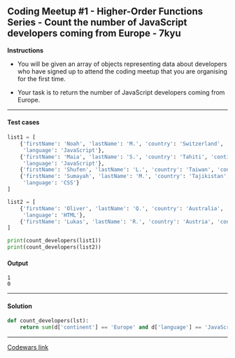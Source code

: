 ## Coding Meetup #1 - Higher-Order Functions Series - Count the number of JavaScript developers coming from Europe - 7kyu

**Instructions**

- You will be given an array of objects representing data about developers who have signed up to attend the coding meetup that you are organising for the first time.

- Your task is to return the number of JavaScript developers coming from Europe.

---

#### Test cases

```python
list1 = [
    {'firstName': 'Noah', 'lastName': 'M.', 'country': 'Switzerland', 'continent': 'Europe', 'age': 19,
     'language': 'JavaScript'},
    {'firstName': 'Maia', 'lastName': 'S.', 'country': 'Tahiti', 'continent': 'Oceania', 'age': 28,
     'language': 'JavaScript'},
    {'firstName': 'Shufen', 'lastName': 'L.', 'country': 'Taiwan', 'continent': 'Asia', 'age': 35, 'language': 'HTML'},
    {'firstName': 'Sumayah', 'lastName': 'M.', 'country': 'Tajikistan', 'continent': 'Asia', 'age': 30,
     'language': 'CSS'}
]

list2 = [
    {'firstName': 'Oliver', 'lastName': 'Q.', 'country': 'Australia', 'continent': 'Oceania', 'age': 19,
     'language': 'HTML'},
    {'firstName': 'Lukas', 'lastName': 'R.', 'country': 'Austria', 'continent': 'Europe', 'age': 89, 'language': 'HTML'}
]

print(count_developers(list1))
print(count_developers(list2))
```

#### Output 

```
1
0
```

---

#### Solution

```python
def count_developers(lst):
    return sum(d['continent'] == 'Europe' and d['language'] == 'JavaScript' for d in lst)
```

---

[Codewars link](https://www.codewars.com/kata/582746fa14b3892727000c4f)
